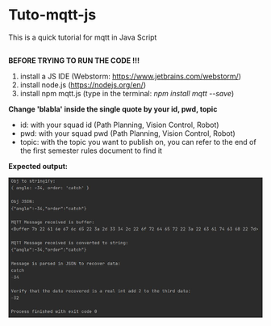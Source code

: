 # Tuto-mqtt-js
This is a quick tutorial for mqtt in Java Script

##

**BEFORE TRYING TO RUN THE CODE !!!**
1) install a JS IDE (Webstorm: https://www.jetbrains.com/webstorm/)
2) install node.js (https://nodejs.org/en/)
3) install npm mqtt.js (type in the terminal: *npm install mqtt --save*)

**Change 'blabla' inside the single quote by your id, pwd, topic**

 - id: with your squad id (Path Planning, Vision Control, Robot) 
 - pwd: with your squad pwd (Path Planning, Vision Control, Robot)
 - topic: with the topic you want to publish on, you can refer to the end of the first semester rules document to find it
 
**Expected output:**

![alt text](output.jpg)

